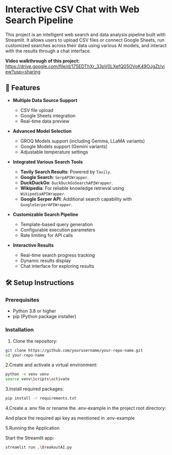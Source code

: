 # Interactive CSV Chat with Web Search Pipeline

This project is an intelligent web search and data analysis pipeline built with Streamlit. It allows users to upload CSV files or connect Google Sheets, run customized searches across their data using various AI models, and interact with the results through a chat interface.

**Video walkthrough of this project:** https://drive.google.com/file/d/175EDThXr_33pV0LXefQ05OVoK49OJgZt/view?usp=sharing

## 🚀 Features

- **Multiple Data Source Support**
  - CSV file upload
  - Google Sheets integration
  - Real-time data preview

- **Advanced Model Selection**
  - GROQ Models support (including Gemma, LLaMA variants)
  - Google Models support (Gemini variants)
  - Adjustable temperature settings
 
- **Integrated Various Search Tools**
  - **Tavily Search Results**: Powered by `Tavily`.
  - **Google Search**: `SerpAPIWrapper`.
  - **DuckDuckGo**: `DuckDuckGoSearchAPIWrapper`.
  - **Wikipedia**: For reliable knowledge retrieval using `WikipediaAPIWrapper`.
  - **Google Serper API**: Additional search capability with `GoogleSerperAPIWrapper`.


- **Customizable Search Pipeline**
  - Template-based query generation
  - Configurable execution parameters
  - Rate limiting for API calls

- **Interactive Results**
  - Real-time search progress tracking
  - Dynamic results display
  - Chat interface for exploring results

## 🛠️ Setup Instructions

### Prerequisites

- Python 3.8 or higher
- pip (Python package installer)

### Installation

1. Clone the repository:
```bash
git clone https://github.com/yourusername/your-repo-name.git
cd your-repo-name
```
2.Create and activate a virtual environment:
```bash
python -m venv venv
source venv\Scripts\activate
```
3.Install required packages:
```bash
pip install -r requirements.txt
```
4.Create a .env file or rename the .env-example in the project root directory:

And place the required api key as mentioned in .env-example

5.Running the Application

Start the Streamlit app:
```bash
streamlit run .\BreakoutAI.py
```

